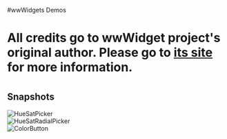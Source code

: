 #wwWidgets Demos

<h1>All credits go to wwWidget project's original author. Please go to <a href="http://www.wysota.eu.org/wwwidgets/#overview">its site</a> for more information.<h1>
<h2>Snapshots</h2>
<div>
<img src="http://www.qtcn.org/bbs/attachment/photo/Mon_1608/337_b4f41470304567b1d9b25117efc08.png" alt="HueSatPicker" />
</div>
<div>
<img src="http://www.qtcn.org/bbs/attachment/photo/Mon_1608/337_3fb3147030456806730c6f0e488e5.png" alt="HueSatRadialPicker" />
</div>
<div>
<img src="http://www.qtcn.org/bbs/attachment/photo/Mon_1608/337_b80e1470304566acdfa38ba10f8f6.png" alt="ColorButton" />
</div>
